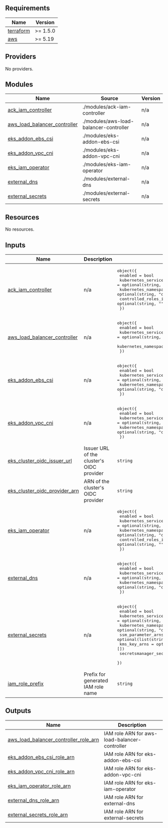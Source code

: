 ## Requirements

| Name | Version |
|------|---------|
| <a name="requirement_terraform"></a> [terraform](#requirement\_terraform) | >= 1.5.0 |
| <a name="requirement_aws"></a> [aws](#requirement\_aws) | >= 5.19 |

## Providers

No providers.

## Modules

| Name | Source | Version |
|------|--------|---------|
| <a name="module_ack_iam_controller"></a> [ack\_iam\_controller](#module\_ack\_iam\_controller) | ./modules/ack-iam-controller | n/a |
| <a name="module_aws_load_balancer_controller"></a> [aws\_load\_balancer\_controller](#module\_aws\_load\_balancer\_controller) | ./modules/aws-load-balancer-controller | n/a |
| <a name="module_eks_addon_ebs_csi"></a> [eks\_addon\_ebs\_csi](#module\_eks\_addon\_ebs\_csi) | ./modules/eks-addon-ebs-csi | n/a |
| <a name="module_eks_addon_vpc_cni"></a> [eks\_addon\_vpc\_cni](#module\_eks\_addon\_vpc\_cni) | ./modules/eks-addon-vpc-cni | n/a |
| <a name="module_eks_iam_operator"></a> [eks\_iam\_operator](#module\_eks\_iam\_operator) | ./modules/eks-iam-operator | n/a |
| <a name="module_external_dns"></a> [external\_dns](#module\_external\_dns) | ./modules/external-dns | n/a |
| <a name="module_external_secrets"></a> [external\_secrets](#module\_external\_secrets) | ./modules/external-secrets | n/a |

## Resources

No resources.

## Inputs

| Name | Description | Type | Default | Required |
|------|-------------|------|---------|:--------:|
| <a name="input_ack_iam_controller"></a> [ack\_iam\_controller](#input\_ack\_iam\_controller) | n/a | <pre>object({<br>    enabled                        = bool<br>    kubernetes_service_acount_name = optional(string, "ack-iam-controller")<br>    kubernetes_namespace           = optional(string, "default")<br>    controlled_roles_iam_prefix    = optional(string, "")<br>  })</pre> | <pre>{<br>  "enabled": false<br>}</pre> | no |
| <a name="input_aws_load_balancer_controller"></a> [aws\_load\_balancer\_controller](#input\_aws\_load\_balancer\_controller) | n/a | <pre>object({<br>    enabled                        = bool<br>    kubernetes_service_acount_name = optional(string, "aws-load-balancer-controller")<br>    kubernetes_namespace           = optional(string, "default")<br>  })</pre> | <pre>{<br>  "enabled": false<br>}</pre> | no |
| <a name="input_eks_addon_ebs_csi"></a> [eks\_addon\_ebs\_csi](#input\_eks\_addon\_ebs\_csi) | n/a | <pre>object({<br>    enabled                        = bool<br>    kubernetes_service_acount_name = optional(string, "aws-node")<br>    kubernetes_namespace           = optional(string, "default")<br>  })</pre> | <pre>{<br>  "enabled": false<br>}</pre> | no |
| <a name="input_eks_addon_vpc_cni"></a> [eks\_addon\_vpc\_cni](#input\_eks\_addon\_vpc\_cni) | n/a | <pre>object({<br>    enabled                        = bool<br>    kubernetes_service_acount_name = optional(string, "aws-node")<br>    kubernetes_namespace           = optional(string, "default")<br>  })</pre> | <pre>{<br>  "enabled": false<br>}</pre> | no |
| <a name="input_eks_cluster_oidc_issuer_url"></a> [eks\_cluster\_oidc\_issuer\_url](#input\_eks\_cluster\_oidc\_issuer\_url) | Issuer URL of the cluster's OIDC provider | `string` | n/a | yes |
| <a name="input_eks_cluster_oidc_provider_arn"></a> [eks\_cluster\_oidc\_provider\_arn](#input\_eks\_cluster\_oidc\_provider\_arn) | ARN of the cluster's OIDC provider | `string` | n/a | yes |
| <a name="input_eks_iam_operator"></a> [eks\_iam\_operator](#input\_eks\_iam\_operator) | n/a | <pre>object({<br>    enabled                        = bool<br>    kubernetes_service_acount_name = optional(string, "eks-iam-operator")<br>    kubernetes_namespace           = optional(string, "default")<br>    controlled_roles_iam_prefix    = optional(string, "")<br>  })</pre> | <pre>{<br>  "enabled": false<br>}</pre> | no |
| <a name="input_external_dns"></a> [external\_dns](#input\_external\_dns) | n/a | <pre>object({<br>    enabled                        = bool<br>    kubernetes_service_acount_name = optional(string, "external-dns")<br>    kubernetes_namespace           = optional(string, "default")<br>  })</pre> | <pre>{<br>  "enabled": false<br>}</pre> | no |
| <a name="input_external_secrets"></a> [external\_secrets](#input\_external\_secrets) | n/a | <pre>object({<br>    enabled                        = bool<br>    kubernetes_service_acount_name = optional(string, "external-secrets")<br>    kubernetes_namespace           = optional(string, "default")<br>    ssm_parameter_arns             = optional(list(string), [])<br>    kms_key_arns                   = optional(list(string), [])<br>    secretsmanager_secret_arns     = optional(list(string), [])<br>  })</pre> | <pre>{<br>  "enabled": false<br>}</pre> | no |
| <a name="input_iam_role_prefix"></a> [iam\_role\_prefix](#input\_iam\_role\_prefix) | Prefix for generated IAM role name | `string` | n/a | yes |

## Outputs

| Name | Description |
|------|-------------|
| <a name="output_aws_load_balancer_controller_role_arn"></a> [aws\_load\_balancer\_controller\_role\_arn](#output\_aws\_load\_balancer\_controller\_role\_arn) | IAM role ARN for aws-load-balancer-controller |
| <a name="output_eks_addon_ebs_csi_role_arn"></a> [eks\_addon\_ebs\_csi\_role\_arn](#output\_eks\_addon\_ebs\_csi\_role\_arn) | IAM role ARN for eks-addon-ebs-csi |
| <a name="output_eks_addon_vpc_cni_role_arn"></a> [eks\_addon\_vpc\_cni\_role\_arn](#output\_eks\_addon\_vpc\_cni\_role\_arn) | IAM role ARN for eks-addon-vpc-cni |
| <a name="output_eks_iam_operator_role_arn"></a> [eks\_iam\_operator\_role\_arn](#output\_eks\_iam\_operator\_role\_arn) | IAM role ARN for eks-iam-operator |
| <a name="output_external_dns_role_arn"></a> [external\_dns\_role\_arn](#output\_external\_dns\_role\_arn) | IAM role ARN for external-dns |
| <a name="output_external_secrets_role_arn"></a> [external\_secrets\_role\_arn](#output\_external\_secrets\_role\_arn) | IAM role ARN for external-secrets |
